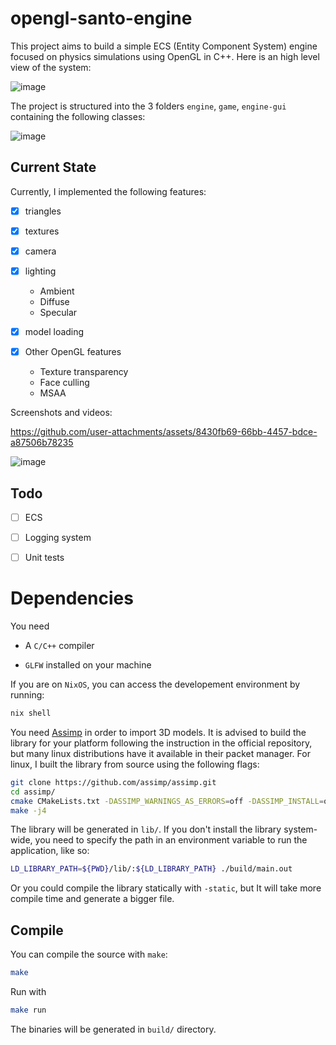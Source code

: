# opengl-santo-engine
This project aims to build a simple ECS (Entity Component System) engine focused on physics simulations using OpenGL in C++.
Here is an high level view of the system:

![image](https://github.com/user-attachments/assets/d3c86fae-5949-48ae-9e2b-a6fbfe2d2b51)

The project is structured into the 3 folders `engine`, `game`, `engine-gui` containing the
following classes:

![image](https://github.com/user-attachments/assets/f825bdc2-9345-49ef-a87d-90939ba47e07)

## Current State

Currently, I implemented the following features:
- [x] triangles

- [x] textures

- [x] camera

- [x] lighting
  - Ambient
  - Diffuse
  - Specular   

- [x] model loading

- [x] Other OpenGL features
  - Texture transparency
  - Face culling
  - MSAA

Screenshots and videos:

https://github.com/user-attachments/assets/8430fb69-66bb-4457-bdce-a87506b78235

![image](https://github.com/user-attachments/assets/955611fb-3eeb-45a2-adc0-2a0b55680de1)

## Todo


- [ ] ECS

- [ ] Logging system

- [ ] Unit tests



# Dependencies

You need

- A `C/C++` compiler

- `GLFW` installed on your machine

If you are on `NixOS`, you can access the developement environment
by running:
```bash
nix shell
```

You need [Assimp](https://github.com/assimp/assimp) in order to import 3D models. It is
advised to build the library for your platform following the instruction in the official
repository, but many linux distributions have it available in their packet manager. 
For linux, I built the library from source using the following flags:
```bash
git clone https://github.com/assimp/assimp.git
cd assimp/
cmake CMakeLists.txt -DASSIMP_WARNINGS_AS_ERRORS=off -DASSIMP_INSTALL=off
make -j4
```
The library will be generated in `lib/`. If you don't install the library system-wide,
you need to specify the path in an environment variable to run the application, like so:
```bash
LD_LIBRARY_PATH=${PWD}/lib/:${LD_LIBRARY_PATH} ./build/main.out
```
Or you could compile the library statically with `-static`, but It will take more compile
time and generate a bigger file.

## Compile

You can compile the source with `make`:
```bash
make
```
Run with
```bash
make run
```

The binaries will be generated in `build/` directory.
